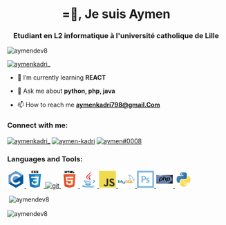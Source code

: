 <h1 align="center">=👋, Je suis Aymen</h1>
<h3 align="center">Etudiant en L2 informatique à l'université catholique de Lille</h3>

<p align="left"> <img src="https://komarev.com/ghpvc/?username=aymendev8&label=Profile%20views&color=0e75b6&style=flat" alt="aymendev8" /> </p>

<p align="left"> <a href="https://twitter.com/aymenkadri_" target="blank"><img src="https://img.shields.io/twitter/follow/aymenkadri_?logo=twitter&style=for-the-badge" alt="aymenkadri_" /></a> </p>

- 🌱 I’m currently learning **REACT**

- 💬 Ask me about **python, php, java**

- 📫 How to reach me **aymenkadri798@gmail.Com**

<h3 align="left">Connect with me:</h3>
<p align="left">
<a href="https://twitter.com/aymenkadri_" target="blank"><img align="center" src="https://raw.githubusercontent.com/rahuldkjain/github-profile-readme-generator/master/src/images/icons/Social/twitter.svg" alt="aymenkadri_" height="30" width="40" /></a>
<a href="https://www.linkedin.com/in/aymen-kadri-173083227/" target="blank"><img align="center" src="https://raw.githubusercontent.com/rahuldkjain/github-profile-readme-generator/master/src/images/icons/Social/linked-in-alt.svg" alt="aymen-kadri" height="30" width="40" /></a>
<a href="https://discord.gg/aymen#0008" target="blank"><img align="center" src="https://raw.githubusercontent.com/rahuldkjain/github-profile-readme-generator/master/src/images/icons/Social/discord.svg" alt="aymen#0008" height="30" width="40" /></a>
</p>

<h3 align="left">Languages and Tools:</h3>
<p align="left"> <a href="https://www.cprogramming.com/" target="_blank" rel="noreferrer"> <img src="https://raw.githubusercontent.com/devicons/devicon/master/icons/c/c-original.svg" alt="c" width="40" height="40"/> </a> <a href="https://www.w3schools.com/css/" target="_blank" rel="noreferrer"> <img src="https://raw.githubusercontent.com/devicons/devicon/master/icons/css3/css3-original-wordmark.svg" alt="css3" width="40" height="40"/> </a> <a href="https://git-scm.com/" target="_blank" rel="noreferrer"> <img src="https://www.vectorlogo.zone/logos/git-scm/git-scm-icon.svg" alt="git" width="40" height="40"/> </a> <a href="https://www.w3.org/html/" target="_blank" rel="noreferrer"> <img src="https://raw.githubusercontent.com/devicons/devicon/master/icons/html5/html5-original-wordmark.svg" alt="html5" width="40" height="40"/> </a> <a href="https://www.java.com" target="_blank" rel="noreferrer"> <img src="https://raw.githubusercontent.com/devicons/devicon/master/icons/java/java-original.svg" alt="java" width="40" height="40"/> </a> <a href="https://developer.mozilla.org/en-US/docs/Web/JavaScript" target="_blank" rel="noreferrer"> <img src="https://raw.githubusercontent.com/devicons/devicon/master/icons/javascript/javascript-original.svg" alt="javascript" width="40" height="40"/> </a> <a href="https://www.mysql.com/" target="_blank" rel="noreferrer"> <img src="https://raw.githubusercontent.com/devicons/devicon/master/icons/mysql/mysql-original-wordmark.svg" alt="mysql" width="40" height="40"/> </a> <a href="https://www.photoshop.com/en" target="_blank" rel="noreferrer"> <img src="https://raw.githubusercontent.com/devicons/devicon/master/icons/photoshop/photoshop-line.svg" alt="photoshop" width="40" height="40"/> </a> <a href="https://www.php.net" target="_blank" rel="noreferrer"> <img src="https://raw.githubusercontent.com/devicons/devicon/master/icons/php/php-original.svg" alt="php" width="40" height="40"/> </a> <a href="https://www.python.org" target="_blank" rel="noreferrer"> <img src="https://raw.githubusercontent.com/devicons/devicon/master/icons/python/python-original.svg" alt="python" width="40" height="40"/> </a> </p>

<p>&nbsp;<img align="center" src="https://github-readme-stats.vercel.app/api?username=aymendev8&show_icons=true&locale=en" alt="aymendev8" /></p>

<p><img align="center" src="https://github-readme-streak-stats.herokuapp.com/?user=aymendev8&" alt="aymendev8" /></p>
